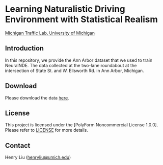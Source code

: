 # Learning Naturalistic Driving Environment with Statistical Realism

[Michigan Traffic Lab, University of Michigan](https://traffic.engin.umich.edu/)

## Introduction

In this repository, we provide the Ann Arbor dataset that we used to train NeuralNDE.
The data collected at the two-lane roundabout at the intersection of State St. and W. Ellsworth Rd. in Ann Arbor, Michigan.

## Download

Please download the data [here](https://aa-trajectory-data.s3.us-east-2.amazonaws.com/AA-trajectory-data.zip).

## License

This project is licensed under the [PolyForm Noncommercial License 1.0.0]. Please refer to [LICENSE](https://github.com/michigan-traffic-lab/Learning-Naturalistic-Driving-Environment/blob/main/LICENSE) for more details.

## Contact

Henry Liu (henryliu@umich.edu)
